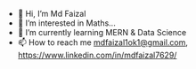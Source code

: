 - 👋 Hi, I’m Md Faizal
- 👀 I’m interested in Maths...
- 🌱 I’m currently learning MERN & Data Science
- 📫 How to reach me mdfaizal1ok1@gmail.com, https://www.linkedin.com/in/mdfaizal7629/ 

<!---
FAIZALKHAN7629/FAIZALKHAN7629 is a ✨ special ✨ repository because its `README.md` (this file) appears on your GitHub profile.
You can click the Preview link to take a look at your changes.
--->
